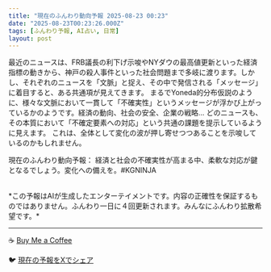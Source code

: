 ```yaml
---
title: "現在のふんわり動向予報 2025-08-23 00:23"
date: "2025-08-23T00:23:26.000Z"
tags: [ふんわり予報, AI占い, 日常]
layout: post
---
```


最近のニュースは、FRB議長の利下げ示唆やNYダウの最高値更新といった経済指標の動きから、神戸の殺人事件といった社会問題まで多岐に渡ります。しかし、それぞれのニュースを「文脈」と捉え、その中で発信される「メッセージ」に着目すると、ある共通項が見えてきます。  まるでYoneda的分布仮説のように、様々な文脈において一貫して「不確実性」というメッセージが浮かび上がっているかのようです。経済の動向、社会の安全、企業の戦略…  どのニュースも、その本質において「不確定要素への対応」という共通の課題を提示しているように見えます。  これは、全体として変化の波が押し寄せつつあることを示唆しているのかもしれません。


現在のふんわり動向予報：
経済と社会の不確実性が高まる中、柔軟な対応が鍵となるでしょう。変化への備えを。#KGNINJA

<br>
*この予報はAIが生成したエンターテイメントです。内容の正確性を保証するものではありません。ふんわり一日に４回更新されます。みんなにふんわり拡散希望です。*

---
☕️ [Buy Me a Coffee](https://www.buymeacoffee.com/kgninja)

🐦 [現在の予報をXでシェア](https://twitter.com/intent/tweet?text=%E7%8F%BE%E5%9C%A8%E3%81%AE%E3%81%B5%E3%82%93%E3%82%8F%E3%82%8A%E4%BA%88%E5%A0%B1%3A%20%E3%80%8C%E6%9C%80%E8%BF%91%E3%81%AE%E3%83%8B%E3%83%A5%E3%83%BC%E3%82%B9%E3%81%AF%E3%80%81FRB%E8%AD%B0%E9%95%B7%E3%81%AE%E5%88%A9%E4%B8%8B%E3%81%92%E7%A4%BA%E5%94%86%E3%82%84NY%E3%83%80%E3%82%A6%E3%81%AE%E6%9C%80%E9%AB%98%E5%80%A4%E6%9B%B4%E6%96%B0%E3%81%A8%E3%81%84%E3%81%A3%E3%81%9F%E7%B5%8C%E6%B8%88%E6%8C%87%E6%A8%99%E3%81%AE%E5%8B%95%E3%81%8D%E3%81%8B%E3%82%89%E3%80%81%E7%A5%9E%E6%88%B8%E3%81%AE%E6%AE%BA%E4%BA%BA%E4%BA%8B%E4%BB%B6%E3%81%A8%E3%81%84%E3%81%A3%E3%81%9F%E7%A4%BE%E4%BC%9A%E5%95%8F%E9%A1%8C%E3%81%BE%E3%81%A7%E5%A4%9A%E5%B2%90%E3%81%AB%E6%B8%A1%E3%82%8A%E3%81%BE%E3%81%99%E3%80%82%E3%80%8D%23KGNINJA%20%E7%B6%9A%E3%81%8D%E3%81%AF%E3%83%96%E3%83%AD%E3%82%B0%E3%81%A7%EF%BC%81%F0%9F%91%87&url=https%3A%2F%2Fkg-ninja.github.io%2FFunwariyoso%2F)
